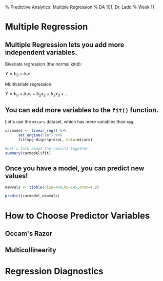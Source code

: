 % Predictive Analytics: Multiple Regression
% DA 101, Dr. Ladd
% Week 11

# Multiple Regression

## Multiple Regression lets you add more independent variables.

Bivariate regression (the normal kind):

$Y=b_{0}+b_{1}x$

Multivariate regression:

$Y=b_{0}+b_{1}x_{1}+b_{2}x_{2}+b_{3}x_{3}+...$

## You can add more variables to the `fit()` function.

Let's use the `mtcars` dataset, which has more variables than `mpg`.

```r
carmodel <- linear_reg() %>%
      set_engine("lm") %>%
      fit(mpg~disp+hp+drat, data=mtcars)

#Let's talk about the results together:
summary(carmodel$fit)
```

## Once you have a model, you can predict new values!

```r
newvals <- tibble(disp=400,hp=145,drat=4.2)

predict(carmodel,newvals)
```

# How to Choose Predictor Variables

## Occam's Razor

## Multicollinearity

# Regression Diagnostics
